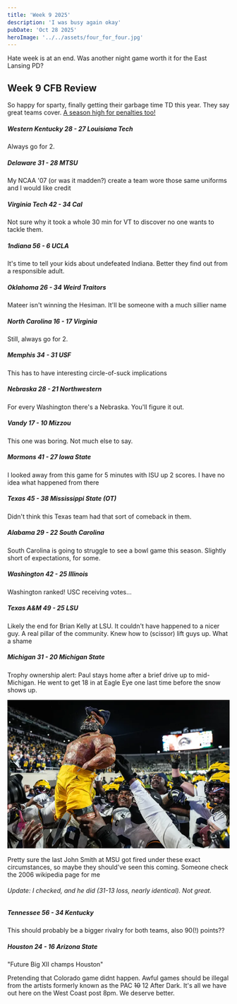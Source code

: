 ```yaml
---
title: 'Week 9 2025'
description: 'I was busy again okay'
pubDate: 'Oct 28 2025'
heroImage: '../../assets/four_for_four.jpg'
---
```


Hate week is at an end. Was another night game worth it for the East Lansing PD?

## Week 9 CFB Review 

So happy for sparty, finally getting their garbage time TD this year. They say great teams cover. [A season high for penalties too!](https://cityofeastlansing-police-dept-citizen-forms.app.transform.civicplus.com/forms/33107)

##### Western Kentucky 28 - 27 Louisiana Tech

Always go for 2.

##### Delaware 31 - 28 MTSU

My NCAA '07 (or was it madden?) create a team wore those same uniforms and I would like credit

##### Virginia Tech 42 - 34 Cal

Not sure why it took a whole 30 min for VT to discover no one wants to tackle them. 

##### 1ndiana 56 - 6 UCLA

It's time to tell your kids about undefeated Indiana. Better they find out from a responsible adult.

##### Oklahoma 26 - 34 Weird Traitors

Mateer isn't winning the Hesiman. It'll be someone with a much sillier name

##### North Carolina 16 - 17 Virginia

Still, always go for 2.

##### Memphis 34 - 31 USF

This has to have interesting circle-of-suck implications

##### Nebraska 28 - 21 Northwestern

For every Washington there's a Nebraska. You'll figure it out.

##### Vandy 17 - 10 Mizzou

This one was boring. Not much else to say.

##### Mormons 41 - 27 Iowa State

I looked away from this game for 5 minutes with ISU up 2 scores. I have no idea what happened from there

#####  Texas 45 - 38 Mississippi State (OT)

Didn't think this Texas team had that sort of comeback in them.

##### Alabama 29 - 22 South Carolina

South Carolina is going to struggle to see a bowl game this season. Slightly short of expectations, for some.

##### Washington 42 - 25 Illinois

Washington ranked! USC receiving votes...

##### Texas A&M 49 - 25 LSU

Likely the end for Brian Kelly at LSU. It couldn't have happened to a nicer guy. A real pillar of the community. Knew how to (scissor) lift guys up. What a shame 

##### Michigan 31 - 20 Michigan State

Trophy ownership alert: Paul stays home after a brief drive up to mid-Michigan. He went to get 18 in at Eagle Eye one last time before the snow shows up.

![again](../../assets/paul.jpg)

Pretty sure the last John Smith at MSU got fired under these exact circumstances, so maybe they should've seen this coming. Someone check the 2006 wikipedia page for me

###### Update: I checked, and he did (31-13 loss, nearly identical). Not great.



##### Tennessee 56 - 34 Kentucky

This should probably be a bigger rivalry for both teams, also 90(!) points??

##### Houston 24 - 16 Arizona State

"Future Big XII champs Houston"

Pretending that Colorado game didnt happen. Awful games should be illegal from the artists formerly known as the PAC ~~10~~ 12 After Dark. It's all we have out here on the West Coast post 8pm. We deserve better.
